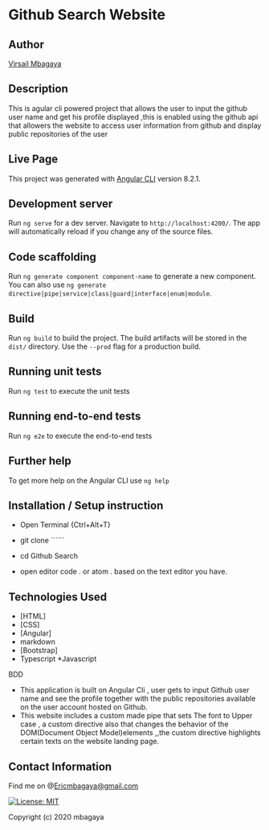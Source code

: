 # Github Search Website 

## Author

[Virsail Mbagaya](https://github.com/Virsail)

## Description

This is agular cli powered project that allows the user to input the github user name and get his profile displayed ,this is enabled using the github api that allowers the website to access user information from github and display public repositories of the user

## Live Page 



This project was generated with [Angular CLI]( https://virsail.github.io/Github-Search/) version 8.2.1.

## Development server

Run `ng serve` for a dev server. Navigate to `http://localhost:4200/`. The app will automatically reload if you change any of the source files.

## Code scaffolding

Run `ng generate component component-name` to generate a new component. You can also use `ng generate directive|pipe|service|class|guard|interface|enum|module`.

## Build

Run `ng build` to build the project. The build artifacts will be stored in the `dist/` directory. Use the `--prod` flag for a production build.

## Running unit tests

Run `ng test` to execute the unit tests

## Running end-to-end tests

Run `ng e2e` to execute the end-to-end tests

## Further help

To get more help on the Angular CLI use `ng help` 

## Installation / Setup instruction
* Open Terminal {Ctrl+Alt+T}

* git clone ``````

* cd Github Search

*  open editor code . or atom . based on the text editor you have.

## Technologies Used

* [HTML]
* [CSS]
* [Angular]
* markdown
* [Bootstrap]
* Typescript
*Javascript 

BDD
- This application is built on Angular Cli , user gets to input Github user name and see the profile together with the public repositories available on the user account hosted on Github.
- This website includes a custom made pipe that sets The font to Upper case , a custom directive also that changes the behavior of the DOM(Document Object Model)elements ,,the custom directive highlights certain texts on the website landing page.



## Contact Information 
Find me on @Ericmbagaya@gmail.com



[![License: MIT](https://img.shields.io/badge/License-MIT-yellow.svg)](https://opensource.org/licenses/MIT)



Copyright (c) 2020 mbagaya

